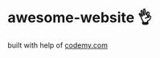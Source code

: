 # awesome-website :ok_hand:                                                                                       
built with help of <a href="http://johnelder.com/">codemy.com</a>
